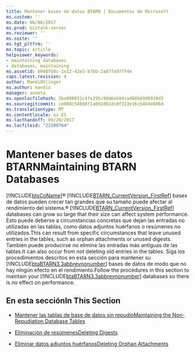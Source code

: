 ```yaml
---
title: Mantener bases de datos BTARN | Documentos de Microsoft
ms.custom: ''
ms.date: 06/08/2017
ms.prod: biztalk-server
ms.reviewer: ''
ms.suite: ''
ms.tgt_pltfrm: ''
ms.topic: article
helpviewer_keywords:
- maintaining databases
- databases, maintaining
ms.assetid: b048f68c-1e12-42e3-b7bb-2a87fe977f4e
caps.latest.revision: 4
author: MandiOhlinger
ms.author: mandia
manager: anneta
ms.openlocfilehash: 2ba898931c4fe295c90d6eb94cad60b69d0910d3
ms.sourcegitcommit: cb908c540d8f1a692d01dc8f313e16cb4b4e696d
ms.translationtype: MT
ms.contentlocale: es-ES
ms.lasthandoff: 09/20/2017
ms.locfileid: "22209764"
---
```

# <a name="maintaining-btarn-databases"></a><span data-ttu-id="a94dc-102">Mantener bases de datos BTARN</span><span class="sxs-lookup"><span data-stu-id="a94dc-102">Maintaining BTARN Databases</span></span>
[!INCLUDE[btsCoName](../../includes/btsconame-md.md)]<span data-ttu-id="a94dc-103">® [!INCLUDE[BTARN_CurrentVersion_FirstRef](../../includes/btarn-currentversion-firstref-md.md)] bases de datos pueden crecer tan grandes que su tamaño puede afectar al rendimiento del sistema.</span><span class="sxs-lookup"><span data-stu-id="a94dc-103">® [!INCLUDE[BTARN_CurrentVersion_FirstRef](../../includes/btarn-currentversion-firstref-md.md)] databases can grow so large that their size can affect system performance.</span></span> <span data-ttu-id="a94dc-104">Esto puede deberse a circunstancias concretas que dejan las entradas no utilizadas en las tablas, como datos adjuntos huérfanos o resúmenes no utilizados.</span><span class="sxs-lookup"><span data-stu-id="a94dc-104">This can result from specific circumstances that leave unused entries in the tables, such as orphan attachments or unused digests.</span></span> <span data-ttu-id="a94dc-105">También puede producirse no elimine las entradas más antiguas de las tablas.</span><span class="sxs-lookup"><span data-stu-id="a94dc-105">It can also occur from not deleting old entries in the tables.</span></span> <span data-ttu-id="a94dc-106">Siga los procedimientos descritos en esta sección para mantener su [!INCLUDE[btaBTARN3.3abbrevnonumber](../../includes/btabtarn3-3abbrevnonumber-md.md)] bases de datos de modo que no hay ningún efecto en el rendimiento.</span><span class="sxs-lookup"><span data-stu-id="a94dc-106">Follow the procedures in this section to maintain your [!INCLUDE[btaBTARN3.3abbrevnonumber](../../includes/btabtarn3-3abbrevnonumber-md.md)] databases so there is no effect on performance.</span></span>  
  
## <a name="in-this-section"></a><span data-ttu-id="a94dc-107">En esta sección</span><span class="sxs-lookup"><span data-stu-id="a94dc-107">In This Section</span></span>  
  
-   [<span data-ttu-id="a94dc-108">Mantener las tablas de base de datos sin repudio</span><span class="sxs-lookup"><span data-stu-id="a94dc-108">Maintaining the Non-Repudiation Database Tables</span></span>](../../adapters-and-accelerators/accelerator-rosettanet/maintaining-the-non-repudiation-database-tables.md)  
  
-   [<span data-ttu-id="a94dc-109">Eliminación de resúmenes</span><span class="sxs-lookup"><span data-stu-id="a94dc-109">Deleting Digests</span></span>](../../adapters-and-accelerators/accelerator-rosettanet/deleting-digests.md)  
  
-   [<span data-ttu-id="a94dc-110">Eliminar datos adjuntos huérfanos</span><span class="sxs-lookup"><span data-stu-id="a94dc-110">Deleting Orphan Attachments</span></span>](../../adapters-and-accelerators/accelerator-rosettanet/deleting-orphan-attachments.md)